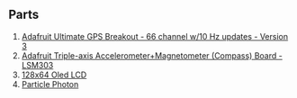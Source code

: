 

## Parts

1. [Adafruit Ultimate GPS Breakout - 66 channel w/10 Hz updates - Version 3](https://www.adafruit.com/products/746)
2. [Adafruit Triple-axis Accelerometer+Magnetometer (Compass) Board - LSM303](https://www.adafruit.com/products/1120)
3. [128x64 Oled LCD](https://www.amazon.com/gp/product/B01HEBIJKK/ref=oh_aui_detailpage_o02_s00?ie=UTF8&psc=1)
4. [Particle Photon](https://store.particle.io/collections/photon)
